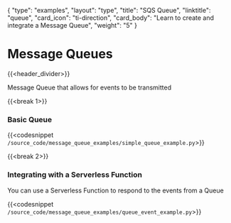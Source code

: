 {
    "type": "examples",
    "layout": "type",
    "title": "SQS Queue",
    "linktitle": "queue",
    "card_icon": "ti-direction",
    "card_body": "Learn to create and integrate a Message Queue",
    "weight": "5"
}


# Message Queues
{{<header_divider>}}

Message Queue that allows for events to be transmitted

{{<break 1>}}
### Basic Queue

{{<codesnippet `/source_code/message_queue_examples/simple_queue_example.py`>}}


{{<break 2>}}
### Integrating with a Serverless Function
You can use a Serverless Function to respond to the events from a Queue

{{<codesnippet `/source_code/message_queue_examples/queue_event_example.py`>}}
